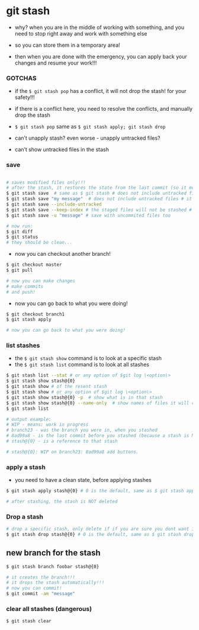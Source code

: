 # git stash

- why? when you are in the middle of working with something, and you need to stop right away and work with something else

- so you can store them in a temporary area!

- then when you are done with the emergency, you can apply back your changes and resume your work!!!


### GOTCHAS

- if the `$ git stash pop` has a conflict, it will not drop the stash! for your safety!!!
- if there is a conflict here, you need to resolve the conflicts, and manually drop the stash
- `$ git stash pop` same as `$ git stash apply; git stash drop`


- can’t unapply stash? even worse - unapply untracked files?
- can’t show untracked files in the stash


### save



```bash

# saves modified files only!!!
# after the stash, it restores the state from the last commit (so it moves those files to a temp area)
$ git stash save  # same as $ git stash # does not include untracked files # it saves both the staged and unstaged files
$ git stash save "my message"  # does not include untracked files # it saves both the staged and unstaged files
$ git stash save --include-untracked
$ git stash save --keep-index # the staged files will not be stashed # only the unstaged files will be stashed # does not include untracked files
$ git stash save -u "message" # save with uncommited files too

# now run:
$ git diff
$ git status
# they should be clean...
```


- now you can checkout another branch!

```bash
$ git checkout master
$ git pull

# now you can make changes
# make commits
# and push!

```


- now you can go back to what you were doing!

```bash
$ git checkout branch1
$ git stash apply

# now you can go back to what you were doing!

```


### list stashes

- the `$ git stash show` command is to look at a specific stash
- the `$ git stash list` command is to look at all stashes

```bash
$ git stash list --stat # or any option of $git log \<option\>
$ git stash show stash@{0}
$ git stash show # of the resent stash
$ git stash show # or any option of $git log \<option\>
$ git stash show stash@{0} -p  # show what is in that stash
$ git stash show stash@{0} --name-only  # show names of files it will change!
$ git stash list

# output example:
# WIP - means: work in progress
# branch23 - was the branch you were in, when you stashed
# 8ad99a8 - is the last commit before you stashed (because a stash is NOT a commit)
# stash@{0} - is a reference to that stash

# stash@{0}: WIP on branch23: 8ad99a8 add buttons.

```



### apply a stash
- you need to have a clean state, before applying stashes
```bash
$ git stash apply stash@{0} # 0 is the default, same as $ git stash apply

# after stashing, the stash is NOT deleted
```


### Drop a stash

```bash
# drop a specific stash, only delete if if you are sure you dont want it!, if you applied it to a branch, then you can delete the stash(it will not delete it from your branch, because it will be already applied!)
$ git stash drop stash@{0} # 0 is the default, same as $ git stash drop


```


## new branch for the stash
```bash
$ git stash branch foobar stash@{0}

# it creates the branch!!!
# it drops the stash automatically!!!
# now you can commit!
$ git commit -am "message"
```


### clear all stashes (dangerous)

```bash
$ git stash clear
```



